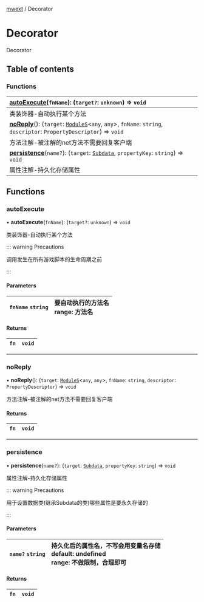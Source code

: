 [mwext](Extension.mwext.md) / Decorator

# Decorator <Badge type="tip" text="Namespace" /> <Score text="Decorator" />

Decorator

## Table of contents

### Functions <Score text="Functions" /> 
| **[autoExecute](mwext.Decorator.md#autoexecute)**(`fnName`): (`target?`: `unknown`) => `void`   |
| :-----|
| 类装饰器-自动执行某个方法|
| **[noReply](mwext.Decorator.md#noreply)**(): (`target`: [`ModuleS`](../classes/mwext.ModuleS.md)<`any`, `any`\>, `fnName`: `string`, `descriptor`: `PropertyDescriptor`) => `void` <Badge type="tip" text="server" />  |
| 方法注解-被注解的net方法不需要回复客户端|
| **[persistence](mwext.Decorator.md#persistence)**(`name?`): (`target`: [`Subdata`](../classes/mwext.Subdata.md), `propertyKey`: `string`) => `void`   |
| 属性注解-持久化存储属性|

## Functions

### autoExecute <Score text="autoExecute" /> 

• **autoExecute**(`fnName`): (`target?`: `unknown`) => `void` 

类装饰器-自动执行某个方法

::: warning Precautions

调用发生在所有游戏脚本的生命周期之前

:::

#### Parameters

| `fnName` `string` |  要自动执行的方法名<br> range: 方法名 |
| :------ | :------ |

#### Returns

| `fn` | `void` |
| :------ | :------ |

___

### noReply <Score text="noReply" /> 

• **noReply**(): (`target`: [`ModuleS`](../classes/mwext.ModuleS.md)<`any`, `any`\>, `fnName`: `string`, `descriptor`: `PropertyDescriptor`) => `void` <Badge type="tip" text="server" />

方法注解-被注解的net方法不需要回复客户端

#### Returns

| `fn` | `void` |
| :------ | :------ |

___

### persistence <Score text="persistence" /> 

• **persistence**(`name?`): (`target`: [`Subdata`](../classes/mwext.Subdata.md), `propertyKey`: `string`) => `void` 

属性注解-持久化存储属性

::: warning Precautions

用于设置数据类(继承Subdata的类)哪些属性是要永久存储的

:::

#### Parameters

| `name?` `string` |  持久化后的属性名，不写会用变量名存储  <br> default:  undefined<br> range: 不做限制，合理即可 |
| :------ | :------ |

#### Returns

| `fn` | `void` |
| :------ | :------ |
